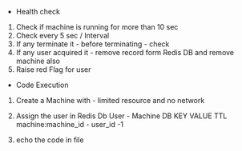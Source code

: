 - Health check 
1. Check if machine is running for more than 10 sec
2. Check every 5 sec / Interval
3. If any terminate it - before terminating - check 
4. If any user acquired it - remove record form Redis DB and remove machine also 
5. Raise red Flag for user 

- Code Execution
1. Create a Machine with - limited resource and no network
2. Assign the user in Redis Db
            User - Machine DB
    KEY              VALUE         TTL 
machine:machine_id - user_id       -1

3. echo the code in file